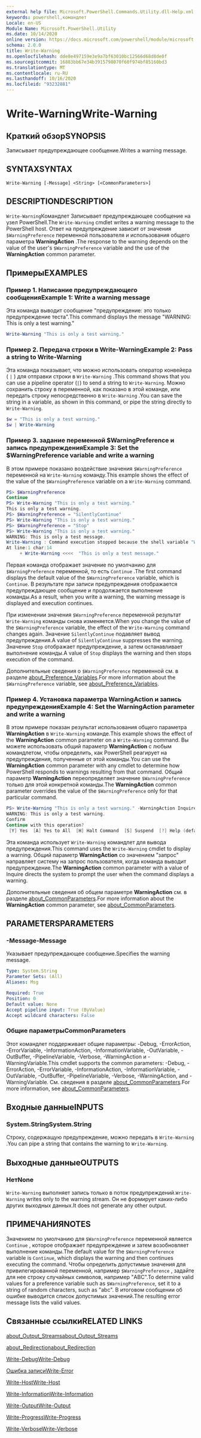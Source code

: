 ```yaml
---
external help file: Microsoft.PowerShell.Commands.Utility.dll-Help.xml
keywords: powershell,командлет
Locale: en-US
Module Name: Microsoft.PowerShell.Utility
ms.date: 10/14/2020
online version: https://docs.microsoft.com/powershell/module/microsoft.powershell.utility/write-warning?view=powershell-7&WT.mc_id=ps-gethelp
schema: 2.0.0
title: Write-Warning
ms.openlocfilehash: dde8e497159e3e9a7bf63010bc12566d68d8de0f
ms.sourcegitcommit: 16883bb67e34b3915798070f60f974bf85160bd3
ms.translationtype: MT
ms.contentlocale: ru-RU
ms.lasthandoff: 10/16/2020
ms.locfileid: "93232881"
---
```

# <span data-ttu-id="e1b62-103">Write-Warning</span><span class="sxs-lookup"><span data-stu-id="e1b62-103">Write-Warning</span></span>

## <span data-ttu-id="e1b62-104">Краткий обзор</span><span class="sxs-lookup"><span data-stu-id="e1b62-104">SYNOPSIS</span></span>
<span data-ttu-id="e1b62-105">Записывает предупреждающее сообщение.</span><span class="sxs-lookup"><span data-stu-id="e1b62-105">Writes a warning message.</span></span>

## <span data-ttu-id="e1b62-106">SYNTAX</span><span class="sxs-lookup"><span data-stu-id="e1b62-106">SYNTAX</span></span>

```
Write-Warning [-Message] <String> [<CommonParameters>]
```

## <span data-ttu-id="e1b62-107">DESCRIPTION</span><span class="sxs-lookup"><span data-stu-id="e1b62-107">DESCRIPTION</span></span>

<span data-ttu-id="e1b62-108">`Write-Warning`Командлет Записывает предупреждающее сообщение на узел PowerShell.</span><span class="sxs-lookup"><span data-stu-id="e1b62-108">The `Write-Warning` cmdlet writes a warning message to the PowerShell host.</span></span> <span data-ttu-id="e1b62-109">Ответ на предупреждение зависит от значения `$WarningPreference` переменной пользователя и использования общего параметра **WarningAction** .</span><span class="sxs-lookup"><span data-stu-id="e1b62-109">The response to the warning depends on the value of the user's `$WarningPreference` variable and the use of the **WarningAction** common parameter.</span></span>

## <span data-ttu-id="e1b62-110">Примеры</span><span class="sxs-lookup"><span data-stu-id="e1b62-110">EXAMPLES</span></span>

### <span data-ttu-id="e1b62-111">Пример 1. Написание предупреждающего сообщения</span><span class="sxs-lookup"><span data-stu-id="e1b62-111">Example 1: Write a warning message</span></span>

<span data-ttu-id="e1b62-112">Эта команда выводит сообщение "предупреждение: это только предупреждение теста".</span><span class="sxs-lookup"><span data-stu-id="e1b62-112">This command displays the message "WARNING: This is only a test warning."</span></span>

```powershell
Write-Warning "This is only a test warning."
```

### <span data-ttu-id="e1b62-113">Пример 2. Передача строки в Write-Warning</span><span class="sxs-lookup"><span data-stu-id="e1b62-113">Example 2: Pass a string to Write-Warning</span></span>

<span data-ttu-id="e1b62-114">Эта команда показывает, что можно использовать оператор конвейера ( `|` ) для отправки строки в `Write-Warning` .</span><span class="sxs-lookup"><span data-stu-id="e1b62-114">This command shows that you can use a pipeline operator (`|`) to send a string to `Write-Warning`.</span></span>
<span data-ttu-id="e1b62-115">Можно сохранить строку в переменной, как показано в этой команде, или передать строку непосредственно в `Write-Warning` .</span><span class="sxs-lookup"><span data-stu-id="e1b62-115">You can save the string in a variable, as shown in this command, or pipe the string directly to `Write-Warning`.</span></span>

```powershell
$w = "This is only a test warning."
$w | Write-Warning
```

### <span data-ttu-id="e1b62-116">Пример 3. задание переменной $WarningPreference и запись предупреждения</span><span class="sxs-lookup"><span data-stu-id="e1b62-116">Example 3: Set the $WarningPreference variable and write a warning</span></span>

<span data-ttu-id="e1b62-117">В этом примере показано воздействие значения `$WarningPreference` переменной на `Write-Warning` команду.</span><span class="sxs-lookup"><span data-stu-id="e1b62-117">This example shows the effect of the value of the `$WarningPreference` variable on a `Write-Warning` command.</span></span>

```powershell
PS> $WarningPreference
Continue
PS> Write-Warning "This is only a test warning."
This is only a test warning.
PS> $WarningPreference = "SilentlyContinue"
PS> Write-Warning "This is only a test warning."
PS> $WarningPreference = "Stop"
PS> Write-Warning "This is only a test warning."
WARNING: This is only a test message.
Write-Warning : Command execution stopped because the shell variable "WarningPreference" is set to Stop.
At line:1 char:14
     + Write-Warning <<<<  "This is only a test message."
```

<span data-ttu-id="e1b62-118">Первая команда отображает значение по умолчанию для `$WarningPreference` переменной, то есть `Continue` .</span><span class="sxs-lookup"><span data-stu-id="e1b62-118">The first command displays the default value of the `$WarningPreference` variable, which is `Continue`.</span></span> <span data-ttu-id="e1b62-119">В результате при записи предупреждения отображается предупреждающее сообщение и продолжается выполнение команды.</span><span class="sxs-lookup"><span data-stu-id="e1b62-119">As a result, when you write a warning, the warning message is displayed and execution continues.</span></span>

<span data-ttu-id="e1b62-120">При изменении значения `$WarningPreference` переменной результат `Write-Warning` команды снова изменяется.</span><span class="sxs-lookup"><span data-stu-id="e1b62-120">When you change the value of the `$WarningPreference` variable, the effect of the `Write-Warning` command changes again.</span></span> <span data-ttu-id="e1b62-121">Значение `SilentlyContinue` подавляет вывод предупреждения.</span><span class="sxs-lookup"><span data-stu-id="e1b62-121">A value of `SilentlyContinue` suppresses the warning.</span></span> <span data-ttu-id="e1b62-122">Значение `Stop` отображает предупреждение, а затем останавливает выполнение команды.</span><span class="sxs-lookup"><span data-stu-id="e1b62-122">A value of `Stop` displays the warning and then stops execution of the command.</span></span>

<span data-ttu-id="e1b62-123">Дополнительные сведения о `$WarningPreference` переменной см. в разделе [about_Preference_Variables](../Microsoft.Powershell.Core/About/about_Preference_Variables.md).</span><span class="sxs-lookup"><span data-stu-id="e1b62-123">For more information about the `$WarningPreference` variable, see [about_Preference_Variables](../Microsoft.Powershell.Core/About/about_Preference_Variables.md).</span></span>

### <span data-ttu-id="e1b62-124">Пример 4. Установка параметра WarningAction и запись предупреждения</span><span class="sxs-lookup"><span data-stu-id="e1b62-124">Example 4: Set the WarningAction parameter and write a warning</span></span>

<span data-ttu-id="e1b62-125">В этом примере показан результат использования общего параметра **WarningAction** в `Write-Warning` команде.</span><span class="sxs-lookup"><span data-stu-id="e1b62-125">This example shows the effect of the **WarningAction** common parameter on a `Write-Warning` command.</span></span> <span data-ttu-id="e1b62-126">Вы можете использовать общий параметр **WarningAction** с любым командлетом, чтобы определить, как PowerShell реагирует на предупреждения, полученные от этой команды.</span><span class="sxs-lookup"><span data-stu-id="e1b62-126">You can use the **WarningAction** common parameter with any cmdlet to determine how PowerShell responds to warnings resulting from that command.</span></span> <span data-ttu-id="e1b62-127">Общий параметр **WarningAction** переопределяет значение `$WarningPreference` только для этой конкретной команды.</span><span class="sxs-lookup"><span data-stu-id="e1b62-127">The **WarningAction** common parameter overrides the value of the `$WarningPreference` only for that particular command.</span></span>

```powershell
PS> Write-Warning "This is only a test warning." -WarningAction Inquire
WARNING: This is only a test warning.
Confirm
Continue with this operation?
 [Y] Yes  [A] Yes to All  [H] Halt Command  [S] Suspend  [?] Help (default is "Y"):
```

<span data-ttu-id="e1b62-128">Эта команда использует `Write-Warning` командлет для вывода предупреждения.</span><span class="sxs-lookup"><span data-stu-id="e1b62-128">This command uses the `Write-Warning` cmdlet to display a warning.</span></span> <span data-ttu-id="e1b62-129">Общий параметр **WarningAction** со значением "запрос" направляет систему на запрос пользователя, когда команда выводит предупреждение.</span><span class="sxs-lookup"><span data-stu-id="e1b62-129">The **WarningAction** common parameter with a value of Inquire directs the system to prompt the user when the command displays a warning.</span></span>

<span data-ttu-id="e1b62-130">Дополнительные сведения об общем параметре **WarningAction** см. в разделе [about_CommonParameters](../Microsoft.Powershell.Core/About/about_CommonParameters.md).</span><span class="sxs-lookup"><span data-stu-id="e1b62-130">For more information about the **WarningAction** common parameter, see [about_CommonParameters](../Microsoft.Powershell.Core/About/about_CommonParameters.md).</span></span>

## <span data-ttu-id="e1b62-131">PARAMETERS</span><span class="sxs-lookup"><span data-stu-id="e1b62-131">PARAMETERS</span></span>

### <span data-ttu-id="e1b62-132">-Message</span><span class="sxs-lookup"><span data-stu-id="e1b62-132">-Message</span></span>
<span data-ttu-id="e1b62-133">Указывает предупреждающее сообщение.</span><span class="sxs-lookup"><span data-stu-id="e1b62-133">Specifies the warning message.</span></span>

```yaml
Type: System.String
Parameter Sets: (All)
Aliases: Msg

Required: True
Position: 0
Default value: None
Accept pipeline input: True (ByValue)
Accept wildcard characters: False
```

### <span data-ttu-id="e1b62-134">Общие параметры</span><span class="sxs-lookup"><span data-stu-id="e1b62-134">CommonParameters</span></span>

<span data-ttu-id="e1b62-135">Этот командлет поддерживает общие параметры: -Debug, -ErrorAction, -ErrorVariable, -InformationAction, -InformationVariable, -OutVariable, -OutBuffer, -PipelineVariable, -Verbose, -WarningAction и -WarningVariable.</span><span class="sxs-lookup"><span data-stu-id="e1b62-135">This cmdlet supports the common parameters: -Debug, -ErrorAction, -ErrorVariable, -InformationAction, -InformationVariable, -OutVariable, -OutBuffer, -PipelineVariable, -Verbose, -WarningAction, and -WarningVariable.</span></span> <span data-ttu-id="e1b62-136">См. сведения в разделе [about_CommonParameters](https://go.microsoft.com/fwlink/?LinkID=113216).</span><span class="sxs-lookup"><span data-stu-id="e1b62-136">For more information, see [about_CommonParameters](https://go.microsoft.com/fwlink/?LinkID=113216).</span></span>

## <span data-ttu-id="e1b62-137">Входные данные</span><span class="sxs-lookup"><span data-stu-id="e1b62-137">INPUTS</span></span>

### <span data-ttu-id="e1b62-138">System.String</span><span class="sxs-lookup"><span data-stu-id="e1b62-138">System.String</span></span>

<span data-ttu-id="e1b62-139">Строку, содержащую предупреждение, можно передать в `Write-Warning` .</span><span class="sxs-lookup"><span data-stu-id="e1b62-139">You can pipe a string that contains the warning to `Write-Warning`.</span></span>

## <span data-ttu-id="e1b62-140">Выходные данные</span><span class="sxs-lookup"><span data-stu-id="e1b62-140">OUTPUTS</span></span>

### <span data-ttu-id="e1b62-141">Нет</span><span class="sxs-lookup"><span data-stu-id="e1b62-141">None</span></span>

<span data-ttu-id="e1b62-142">`Write-Warning` выполняет запись только в поток предупреждений.</span><span class="sxs-lookup"><span data-stu-id="e1b62-142">`Write-Warning` writes only to the warning stream.</span></span> <span data-ttu-id="e1b62-143">Он не формирует каких-либо других выходных данных.</span><span class="sxs-lookup"><span data-stu-id="e1b62-143">It does not generate any other output.</span></span>

## <span data-ttu-id="e1b62-144">ПРИМЕЧАНИЯ</span><span class="sxs-lookup"><span data-stu-id="e1b62-144">NOTES</span></span>

<span data-ttu-id="e1b62-145">Значением по умолчанию для `$WarningPreference` переменной является `Continue` , которое отображает предупреждение и затем возобновляет выполнение команды.</span><span class="sxs-lookup"><span data-stu-id="e1b62-145">The default value for the `$WarningPreference` variable is `Continue`, which displays the warning and then continues executing the command.</span></span> <span data-ttu-id="e1b62-146">Чтобы определить допустимые значения для привилегированной переменной, например `$WarningPreference` , задайте для нее строку случайных символов, например "ABC".</span><span class="sxs-lookup"><span data-stu-id="e1b62-146">To determine valid values for a preference variable such as `$WarningPreference`, set it to a string of random characters, such as "abc".</span></span> <span data-ttu-id="e1b62-147">В итоговом сообщении об ошибке выводится список допустимых значений.</span><span class="sxs-lookup"><span data-stu-id="e1b62-147">The resulting error message lists the valid values.</span></span>

## <span data-ttu-id="e1b62-148">Связанные ссылки</span><span class="sxs-lookup"><span data-stu-id="e1b62-148">RELATED LINKS</span></span>

[<span data-ttu-id="e1b62-149">about_Output_Streams</span><span class="sxs-lookup"><span data-stu-id="e1b62-149">about_Output_Streams</span></span>](../Microsoft.PowerShell.Core/About/about_Output_Streams.md)

[<span data-ttu-id="e1b62-150">about_Redirection</span><span class="sxs-lookup"><span data-stu-id="e1b62-150">about_Redirection</span></span>](../Microsoft.PowerShell.Core/About/about_Redirection.md)

[<span data-ttu-id="e1b62-151">Write-Debug</span><span class="sxs-lookup"><span data-stu-id="e1b62-151">Write-Debug</span></span>](Write-Debug.md)

[<span data-ttu-id="e1b62-152">Ошибка записи</span><span class="sxs-lookup"><span data-stu-id="e1b62-152">Write-Error</span></span>](Write-Error.md)

[<span data-ttu-id="e1b62-153">Write-Host</span><span class="sxs-lookup"><span data-stu-id="e1b62-153">Write-Host</span></span>](Write-Host.md)

[<span data-ttu-id="e1b62-154">Write-Information</span><span class="sxs-lookup"><span data-stu-id="e1b62-154">Write-Information</span></span>](Write-Information.md)

[<span data-ttu-id="e1b62-155">Write-Output</span><span class="sxs-lookup"><span data-stu-id="e1b62-155">Write-Output</span></span>](Write-Output.md)

[<span data-ttu-id="e1b62-156">Write-Progress</span><span class="sxs-lookup"><span data-stu-id="e1b62-156">Write-Progress</span></span>](Write-Progress.md)

[<span data-ttu-id="e1b62-157">Write-Verbose</span><span class="sxs-lookup"><span data-stu-id="e1b62-157">Write-Verbose</span></span>](Write-Verbose.md)
